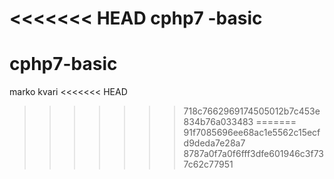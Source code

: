 <<<<<<< HEAD
cphp7 -basic
=======
# cphp7-basic
marko kvari
<<<<<<< HEAD
>>>>>>> 718c7662969174505012b7c453e834b76a033483
=======
>>>>>>> 91f7085696ee68ac1e5562c15ecfd9deda7e28a7
>>>>>>> 8787a0f7a0f6fff3dfe601946c3f737c62c77951
